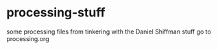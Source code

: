 # processing-stuff
some processing files from tinkering with the Daniel Shiffman stuff go to processing.org
